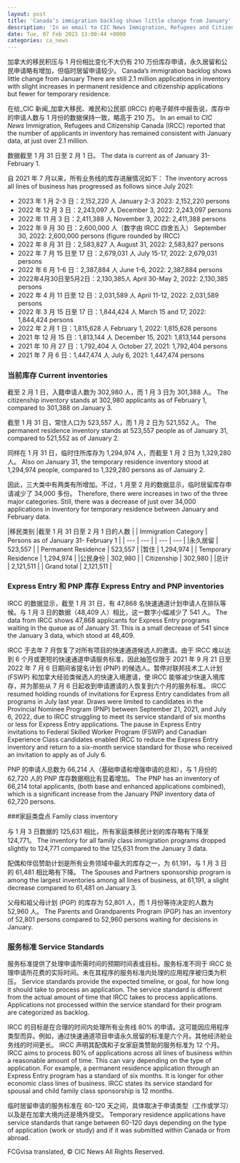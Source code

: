 ```yaml
---
layout: post
title: 'Canada’s immigration backlog shows little change from January'
description: 'In an email to CIC News Immigration, Refugees and Citizenship Canada (IRCC) reported that the number of applicants in inventory has remained consistent with January data, at just over 2.1 million. The data is current as of January 31-February 1. The inventory across all lines of business has progressed as follows since July 2021- January 2-3 […]'
date: Tue, 07 Feb 2023 13:00:44 +0000
categories: ca_news
---
```


加拿大的移民积压与 1 月份相比变化不大仍有 210 万份库存申请，永久居留和公民申请略有增加，但临时居留申请较少。	Canada’s immigration backlog shows little change from January There are still 2.1 million applications in inventory with slight increases in permanent residence and citizenship applications but fewer for temporary residence.
	
在给_CIC 新闻_加拿大移民、难民和公民部 (IRCC) 的电子邮件中报告说，库存中的申请人数与 1 月份的数据保持一致，略高于 210 万。	In an email to _CIC News_ Immigration, Refugees and Citizenship Canada (IRCC) reported that the number of applicants in inventory has remained consistent with January data, at just over 2.1 million.
	
数据截至 1 月 31 日至 2 月 1 日。	The data is current as of January 31-February 1.
	
自 2021 年 7 月以来，所有业务线的库存进展情况如下：	The inventory across all lines of business has progressed as follows since July 2021:
	
* 2023 年 1 月 2-3 日：2,152,220 人	  January 2-3 2023: 2,152,220 persons
* 2022 年 12 月 3 日：2,243,097 人	  December 3, 2022: 2,243,097 persons
* 2022 年 11 月 3 日：2,411,388 人	  November 3, 2022: 2,411,388 persons
* 2022 年 9 月 30 日：2,600,000 人（数字由 IRCC 四舍五入）	  September 30, 2022: 2,600,000 persons (figure rounded by IRCC)
* 2022 年 8 月 31 日：2,583,827 人	  August 31, 2022: 2,583,827 persons
* 2022 年 7 月 15 日至 17 日：2,679,031 人	  July 15-17, 2022: 2,679,031 persons
* 2022 年 6 月 1-6 日：2,387,884 人	  June 1-6, 2022: 2,387,884 persons
* 2022年4月30日至5月2日：2,130,385人	  April 30-May 2, 2022: 2,130,385 persons
* 2022 年 4 月 11 日至 12 日：2,031,589 人	  April 11-12, 2022: 2,031,589 persons
* 2022 年 3 月 15 日至 17 日：1,844,424 人	  March 15 and 17, 2022: 1,844,424 persons
* 2022 年 2 月 1 日：1,815,628 人	  February 1, 2022: 1,815,628 persons
* 2021 年 12 月 15 日：1,813,144 人	  December 15, 2021: 1,813,144 persons
* 2021 年 10 月 27 日：1,792,404 人	  October 27, 2021: 1,792,404 persons
* 2021 年 7 月 6 日：1,447,474 人	  July 6, 2021: 1,447,474 persons
	
### 当前库存	Current inventories
	
截至 2 月 1 日，入籍申请人数为 302,980 人，而 1 月 3 日为 301,388 人。	The citizenship inventory stands at 302,980 applicants as of February 1, compared to 301,388 on January 3.
	
截至 1 月 31 日，常住人口为 523,557 人，而 1 月 2 日为 521,552 人。	The permanent residence inventory stands at 523,557 people as of January 31, compared to 521,552 as of January 2.
	
同样在 1 月 31 日，临时住所库存为 1,294,974 人，而截至 1 月 2 日为 1,329,280 人。	Also on January 31, the temporary residence inventory stood at 1,294,974 people, compared to 1,329,280 persons as of January 2.
	
因此，三大类中有两类有所增加。不过，1 月至 2 月的数据显示，临时居留库存申请减少了 34,000 多份。	Therefore, there were increases in two of the three major categories. Still, there was a decrease of just over 34,000 applications in inventory for temporary residence between January and February data.
	
|移民类别 |截至 1 月 31 日至 2 月 1 日的人数 |	| Immigration Category | Persons as of January 31- February 1 |
| --- | --- |	| --- | --- |
|永久居留 | 523,557 |	| Permanent Residence | 523,557 |
|暂住 | 1,294,974 |	| Temporary Residence | 1,294,974 |
|公民身份 | 302,980 |	| Citizenship | 302,980 |
|总计 | 2,121,511 |	| Grand total | 2,121,511 |
	
### Express Entry 和 PNP 库存	Express Entry and PNP inventories
	
IRCC 的数据显示，截至 1 月 31 日，有 47,868 名快速通道计划申请人在排队等候。与 1 月 3 日的数据（48,409 人）相比，这一数字小幅减少了 541 人。	The data from IRCC shows 47,868 applicants for Express Entry programs waiting in the queue as of January 31. This is a small decrease of 541 since the January 3 data, which stood at 48,409.
	
IRCC 于去年 7 月恢复了对所有项目的快速通道候选人的邀请。由于 IRCC 难以达到 6 个月或更短的快速通道申请服务标准，因此抽签仅限于 2021 年 9 月 21 日至 2022 年 7 月 6 日期间省提名计划 (PNP) 的候选人。暂停对联邦技术工人计划 (FSWP) 和加拿大经验类候选人的快速入境邀请，使 IRCC 能够减少快速入境库存，并为那些从 7 月 6 日起收到申请邀请的人恢复到六个月的服务标准。	IRCC resumed holding rounds of invitations for Express Entry candidates from all programs in July last year. Draws were limited to candidates in the Provincial Nominee Program (PNP) between September 21, 2021, and July 6, 2022, due to IRCC struggling to meet its service standard of six months or less for Express Entry applications. The pause in Express Entry invitations to Federal Skilled Worker Program (FSWP) and Canadian Experience Class candidates enabled IRCC to reduce the Express Entry inventory and return to a six-month service standard for those who received an invitation to apply as of July 6.
	
PNP 的申请人总数为 66,214 人（基础申请和增强申请的总和），与 1 月份的 62,720 人的 PNP 库存数据相比有显着增加。	The PNP has an inventory of 66,214 total applicants, (both base and enhanced applications combined), which is a significant increase from the January PNP inventory data of 62,720 persons.
	
###家庭类盘点	Family class inventory
	
与 1 月 3 日数据的 125,631 相比，所有家庭类移民计划的库存略有下降至 124,771。	The inventory for all family class immigration programs dropped slightly to 124,771 compared to the 125,631 from the January 3 data.
	
配偶和伴侣赞助计划是所有业务领域中最大的库存之一，为 61,191，与 1 月 3 日的 61,481 相比略有下降。	The Spouses and Partners sponsorship program is among the largest inventories among all lines of business, at 61,191, a slight decrease compared to 61,481 on January 3.
	
父母和祖父母计划 (PGP) 的库存为 52,801 人，而 1 月份等待决定的人数为 52,960 人。	The Parents and Grandparents Program (PGP) has an inventory of 52,801 persons compared to 52,960 persons waiting for decisions in January.
	
### 服务标准	Service Standards
	
服务标准提供了处理申请所需时间的预期时间表或目标。服务标准不同于 IRCC 处理申请所花费的实际时间。未在其程序的服务标准内处理的应用程序被归类为积压。	Service standards provide the expected timeline, or goal, for how long it should take to process an application. The service standard is different from the actual amount of time that IRCC takes to process applications. Applications not processed within the service standard for their program are categorized as backlog.
	
IRCC 的目标是在合理的时间内处理所有业务线 80% 的申请。这可能因应用程序类型而异。例如，通过快速通道项目申请永久居留的标准是六个月。其他经济舱业务线的时间更长。 IRCC 声明其配偶和子女家庭类赞助的服务标准为 12 个月。	IRCC aims to process 80% of applications across all lines of business within a reasonable amount of time. This can vary depending on the type of application. For example, a permanent residence application through an Express Entry program has a standard of six months. It is longer for other economic class lines of business. IRCC states its service standard for spousal and child family class sponsorship is 12 months.
	
临时居留申请的服务标准在 60-120 天之间，具体取决于申请类型（工作或学习）以及是在加拿大境内还是境外提交。	Temporary residence applications have service standards that range between 60-120 days depending on the type of application (work or study) and if it was submitted within Canada or from abroad.
	

FCGvisa translated, © CIC News All Rights Reserved.
